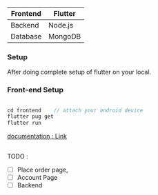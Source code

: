 | Frontend | Flutter  |
| --- | --- |
| Backend  | Node.js |
| Database | MongoDB |

### Setup

After doing complete setup of flutter on your local. 

### Front-end Setup


```cpp

cd frontend    // attach your android device 
flutter pug get 
flutter run 

```

[documentation :  Link](https://mousy-college-2e8.notion.site/ecom-flutter-node-9968570d29d74a018ea92356b18b6178)

##

TODO : 

- [ ]  Place order page,
- [ ]  Account Page
- [ ]  Backend
